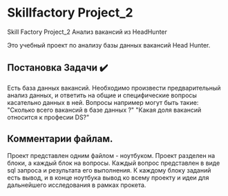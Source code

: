 # Skillfactory Project_2
Skill Factory Project_2 Анализ вакансий из HeadHunter

Это учебный проект по анализу базы данных вакансий Head Hunter. 

## Постановка Задачи ✔️
Есть база данных вакансий.
Необходимо произвести предварительный анализ данных,
и ответить на общие и специфические вопросы касательно данных в ней.
Вопросы например могут быть такие:
"Сколько всего вакансий в базе данных ?"
"Какая доля вакансий относится к професии DS?"

## Комментарии файлам.
Проект представлен одним файлом - ноутбуком.
Проект разделен на блоки, а каждый блок на вопросы.
Каждый вопрос представлен в виде sql запроса 
и результата его выполнения.
К каждому блоку заданий есть вывод,
и в конце ноутбука вывод ко всему проекту 
и идеи для дальнейшего исследования в рамках прокета.
